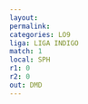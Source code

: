 ```yaml
---
layout: 
permalink: 
categories: LO9
liga: LIGA INDIGO
match: 1
local: SPH
r1: 0
r2: 0
out: DMD
---
```

